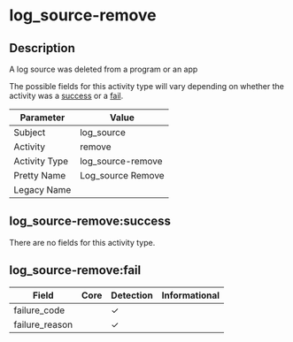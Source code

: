 log_source-remove
=================

Description
-----------
A log source was deleted from a program or an app

The possible fields for this activity type will vary depending on whether the activity was a [success](#log_source-removesuccess) or a [fail](#log_source-removefail).

| Parameter     | Value             |
| ------------- | ----------------- |
| Subject       | log_source        |
| Activity      | remove            |
| Activity Type | log_source-remove |
| Pretty Name   | Log_source Remove |
| Legacy Name   |                   |

log_source-remove:success
-------------------------

There are no fields for this activity type.


log_source-remove:fail
----------------------

| Field          | Core | Detection | Informational |
| -------------- | ---- | --------- | ------------- |
| failure_code   |      | &#10003;  |               |
| failure_reason |      | &#10003;  |               |